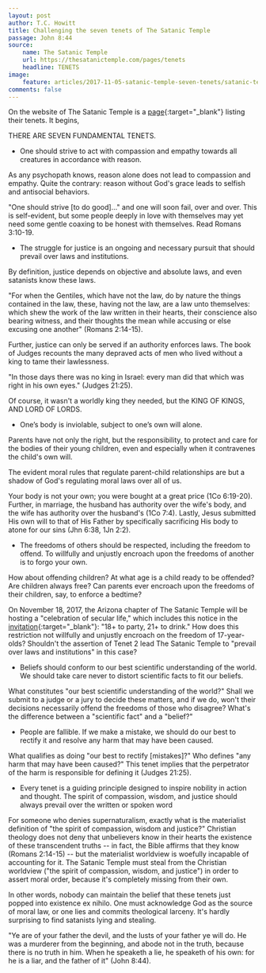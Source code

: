 ```yaml
---
layout: post
author: T.C. Howitt
title: Challenging the seven tenets of The Satanic Temple
passage: John 8:44
source:
    name: The Satanic Temple
    url: https://thesatanictemple.com/pages/tenets
    headline: TENETS
image:
    feature: articles/2017-11-05-satanic-temple-seven-tenets/satanic-temple.jpg
comments: false
---
```


On the website of The Satanic Temple is a [page](https://thesatanictemple.com/pages/tenets){:target="_blank"} listing their tenets.  It begins,

THERE ARE SEVEN FUNDAMENTAL TENETS.

* One should strive to act with compassion and empathy towards all creatures in accordance with reason.

As any psychopath knows, reason alone does not lead to compassion and empathy.  Quite the contrary: reason without God's grace leads to selfish and antisocial behaviors.

"One should strive [to do good]..." and one will soon fail, over and over.  This is self-evident, but some people deeply in love with themselves may yet need some gentle coaxing to be honest with themselves.  Read Romans 3:10-19.

* The struggle for justice is an ongoing and necessary pursuit that should prevail over laws and institutions.

By definition, justice depends on objective and absolute laws, and even satanists know these laws.

"For when the Gentiles, which have not the law, do by nature the things contained in the law, these, having not the law, are a law unto themselves: which shew the work of the law written in their hearts, their conscience also bearing witness, and their thoughts the mean while accusing or else excusing one another" (Romans 2:14-15).

Further, justice can only be served if an authority enforces laws.  The book of Judges recounts the many depraved acts of men who lived without a king to tame their lawlessness.

"In those days there was no king in Israel: every man did that which was right in his own eyes." (Judges 21:25).

Of course, it wasn't a worldly king they needed, but the KING OF KINGS, AND LORD OF LORDS.

* One’s body is inviolable, subject to one’s own will alone.

Parents have not only the right, but the responsibility, to protect and care for the bodies of their young children, even and especially when it contravenes the child's own will.

The evident moral rules that regulate parent-child relationships are but a shadow of God's regulating moral laws over all of us.

Your body is not your own; you were bought at a great price (1Co 6:19-20).  Further, in marriage, the husband has authority over the wife's body, and the wife has authority over the husband's (1Co 7:4).  Lastly, Jesus submitted His own will to that of His Father by specifically sacrificing His body to atone for our sins (Jhn 6:38, 1Jn 2:2).

* The freedoms of others should be respected, including the freedom to offend. To willfully and unjustly encroach upon the freedoms of another is to forgo your own.

How about offending children?  At what age is a child ready to be offended?  Are children always free?  Can parents ever encroach upon the freedoms of their children, say, to enforce a bedtime?

On November 18, 2017, the Arizona chapter of The Satanic Temple will be hosting a "celebration of secular life," which includes this notice in the [invitation](https://www.facebook.com/events/483663018665561/){:target="_blank"}: "18+ to party, 21+ to drink."  How does this restriction not willfully and unjustly encroach on the freedom of 17-year-olds?  Shouldn't the assertion of Tenet 2 lead The Satanic Temple to "prevail over laws and institutions" in this case?

* Beliefs should conform to our best scientific understanding of the world. We should take care never to distort scientific facts to fit our beliefs.

What constitutes "our best scientific understanding of the world?"  Shall we submit to a judge or a jury to decide these matters, and if we do, won't their decisions necessarily offend the freedoms of those who disagree?  What's the difference between a "scientific fact" and a "belief?"

* People are fallible. If we make a mistake, we should do our best to rectify it and resolve any harm that may have been caused.

What qualifies as doing "our best to rectify [mistakes]?"  Who defines "any harm that may have been caused?"  This tenet implies that the perpetrator of the harm is responsible for defining it (Judges 21:25).

* Every tenet is a guiding principle designed to inspire nobility in action and thought. The spirit of compassion, wisdom, and justice should always prevail over the written or spoken word

For someone who denies supernaturalism, exactly what is the materialist definition of "the spirit of compassion, wisdom and justice?"  Christian theology does not deny that unbelievers know in their hearts the existence of these transcendent truths -- in fact, the Bible affirms that they know (Romans 2:14-15) -- but the materialist worldview is woefully incapable of accounting for it.  The Satanic Temple must steal from the Christian worldview ("the spirit of compassion, wisdom, and justice") in order to assert moral order, because it's completely missing from their own.

In other words, nobody can maintain the belief that these tenets just popped into existence ex nihilo.  One must acknowledge God as the source of moral law, or one lies and commits theological larceny.  It's hardly surprising to find satanists lying and stealing.

"Ye are of your father the devil, and the lusts of your father ye will do. He was a murderer from the beginning, and abode not in the truth, because there is no truth in him. When he speaketh a lie, he speaketh of his own: for he is a liar, and the father of it" (John 8:44).
